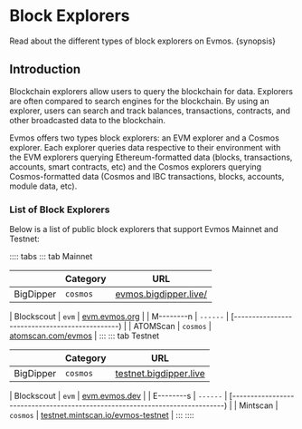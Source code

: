 <!--
order: 3
-->

# Block Explorers

Read about the different types of block explorers on Evmos. {synopsis}

## Introduction

Blockchain explorers allow users to query the blockchain for data. Explorers are often compared to search engines for the blockchain. By using an explorer, users can search and track balances, transactions, contracts, and other broadcasted data to the blockchain.

Evmos offers two types block explorers: an EVM explorer and a Cosmos explorer. Each explorer queries data respective to their environment with the EVM explorers querying Ethereum-formatted data (blocks, transactions, accounts, smart contracts, etc) and the Cosmos explorers querying Cosmos-formatted data (Cosmos and IBC transactions, blocks, accounts, module data, etc).

### List of Block Explorers

Below is a list of public block explorers that support Evmos Mainnet and Testnet:

:::: tabs
::: tab Mainnet

|           | Category | URL                                                    |
| --------- | -------- | ------------------------------------------------------ |
| BigDipper | `cosmos` | [evmos.bigdipper.live/](https://evmos.bigdipper.live/) |
<!-- markdown-link-check-disable-next-line -->
| Blockscout | `evm`    | [evm.evmos.org](https://evm.evmos.org/)          |
| M--------n | `------` | [----------------------------------------------) |
| ATOMScan   | `cosmos` | [atomscan.com/evmos](https://atomscan.com/evmos) |
:::
::: tab Testnet

|           | Category | URL                                                             |
| --------- | -------- | --------------------------------------------------------------- |
| BigDipper | `cosmos` | [testnet.bigdipper.live](https://testnet.evmos.bigdipper.live/) |
<!-- markdown-link-check-disable-next-line -->
| Blockscout | `evm`    | [evm.evmos.dev](https://evm.evmos.dev/)                                        |
| E--------s | `------` | [----------------------------------------------------------------------------) |
| Mintscan   | `cosmos` | [testnet.mintscan.io/evmos-testnet](https://testnet.mintscan.io/evmos-testnet) |
:::
::::
